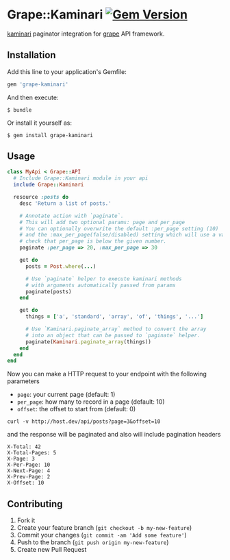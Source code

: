 # Grape::Kaminari [![Gem Version](https://badge.fury.io/rb/grape-kaminari.png)](http://badge.fury.io/rb/grape-kaminari)

[kaminari](https://github.com/amatsuda/kaminari) paginator integration for [grape](https://github.com/intridea/grape) API framework.

## Installation

Add this line to your application's Gemfile:

```ruby
gem 'grape-kaminari'
```

And then execute:

```
$ bundle
```

Or install it yourself as:

```
$ gem install grape-kaminari
```

## Usage

```ruby
class MyApi < Grape::API
  # Include Grape::Kaminari module in your api
  include Grape::Kaminari

  resource :posts do
    desc 'Return a list of posts.'

    # Annotate action with `paginate`.
    # This will add two optional params: page and per_page
    # You can optionally overwrite the default :per_page setting (10)
    # and the :max_per_page(false/disabled) setting which will use a validator to
    # check that per_page is below the given number.
    paginate :per_page => 20, :max_per_page => 30

    get do
      posts = Post.where(...)

      # Use `paginate` helper to execute kaminari methods
      # with arguments automatically passed from params
      paginate(posts)
    end

    get do
      things = ['a', 'standard', 'array', 'of', 'things', '...']

      # Use `Kaminari.paginate_array` method to convert the array
      # into an object that can be passed to `paginate` helper.
      paginate(Kaminari.paginate_array(things))
    end
  end
end
```

Now you can make a HTTP request to your endpoint with the following parameters

- `page`: your current page (default: 1)
- `per_page`: how many to record in a page (default: 10)
- `offset`: the offset to start from (default: 0)

```
curl -v http://host.dev/api/posts?page=3&offset=10
```

and the response will be paginated and also will include pagination headers

```
X-Total: 42
X-Total-Pages: 5
X-Page: 3
X-Per-Page: 10
X-Next-Page: 4
X-Prev-Page: 2
X-Offset: 10
```

## Contributing

1. Fork it
2. Create your feature branch (`git checkout -b my-new-feature`)
3. Commit your changes (`git commit -am 'Add some feature'`)
4. Push to the branch (`git push origin my-new-feature`)
5. Create new Pull Request
